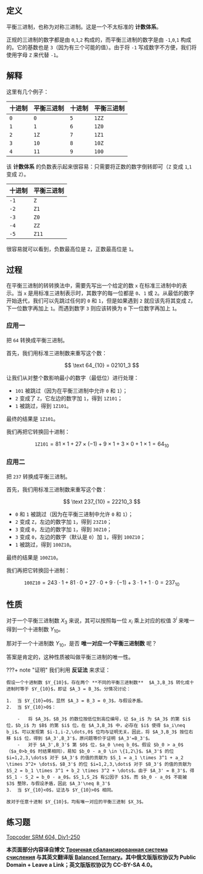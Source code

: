## 定义

平衡三进制，也称为对称三进制。这是一个不太标准的 **计数体系**。

正规的三进制的数字都是由 `0`,`1`,`2` 构成的，而平衡三进制的数字是由 `-1`,`0`,`1` 构成的。它的基数也是 `3`（因为有三个可能的值）。由于将 `-1` 写成数字不方便，我们将使用字母 `Z` 来代替 `-1`。

## 解释

这里有几个例子：

|十进制|平衡三进制|十进制|平衡三进制|
|-|-|-|-|
|`0`|`0`|`5`|`1ZZ`|
|`1`|`1`|`6`|`1Z0`|
|`2`|`1Z`|`7`|`1Z1`|
|`3`|`10`|`8`|`10Z`|
|`4`|`11`|`9`|`100`|

该 **计数体系** 的负数表示起来很容易：只需要将正数的数字倒转即可（`Z` 变成 `1`,`1` 变成 `Z`）。

|十进制|平衡三进制|
|-|-|
|`-1`|`Z`|
|`-2`|`Z1`|
|`-3`|`Z0`|
|`-4`|`ZZ`|
|`-5`|`Z11`|

很容易就可以看到，负数最高位是 `Z`，正数最高位是 `1`。

## 过程

在平衡三进制的转转换法中，需要先写出一个给定的数 `x` 在标准三进制中的表示。当 `x` 是用标准三进制表示时，其数字的每一位都是 `0`、`1` 或 `2`。从最低的数字开始迭代，我们可以先跳过任何的 `0` 和 `1`，但是如果遇到 `2` 就应该先将其变成 `Z`，下一位数字再加上 `1`。而遇到数字 `3` 则应该转换为 `0` 下一位数字再加上 `1`。

### 应用一

把 `64` 转换成平衡三进制。

首先，我们用标准三进制数来重写这个数：

$$
\text 64_{10} = 02101_3
$$

让我们从对整个数影响最小的数字（最低位）进行处理：

-   `101` 被跳过（因为在平衡三进制中允许 `0` 和 `1`）；
-   `2` 变成了 `Z`，它左边的数字加 `1`，得到 `1Z101`；
-   `1` 被跳过，得到 `1Z101`。

最终的结果是 `1Z101`。

我们再把它转换回十进制：

$$
\texttt {1Z101}=81 \times 1 +27 \times (-1) + 9 \times 1 + 3 \times 0 + 1 \times 1 = 64_{10}
$$

### 应用二

把 `237` 转换成平衡三进制。

首先，我们用标准三进制数来重写这个数：

$$
\text 237_{10} = 22210_3
$$

-   `0` 和 `1` 被跳过（因为在平衡三进制中允许 `0` 和 `1`）；
-   `2` 变成 `Z`，左边的数字加 `1`，得到 `23Z10`；
-   `3` 变成 `0`，左边的数字加 `1`，得到 `30Z10`；
-   `3` 变成 `0`，左边的数字（默认是 `0`）加 `1`，得到 `100Z10`；
-   `1` 被跳过，得到 `100Z10`。

最终的结果是 `100Z10`。

我们再把它转换回十进制：

$$
\texttt{100Z10} = 243 \cdot 1 + 81 \cdot 0 + 27 \cdot 0 + 9 \cdot (-1) + 3 \cdot 1 + 1 \cdot 0 = 237_{10}
$$

## 性质

对于一个平衡三进制数 $X_3$ 来说，其可以按照每一位 $x_i$ 乘上对应的权值 $3^i$ 来唯一得到一个十进制数 $Y_{10}$。

那对于一个十进制数 $Y_{10}$，是否 **唯一对应一个平衡三进制数** 呢？

答案是肯定的，这种性质被叫做平衡三进制的唯一性。

???+ note "证明"
    我们利用 **反证法** 来求证：
    
    假设一个十进制数 $Y_{10}$，存在两个 **不同的平衡三进制数**  $A_3,B_3$ 转化成十进制时等于 $Y_{10}$，即证 $A_3 = B_3$。分情况讨论：
    
    1.  当 $Y_{10}=0$，显然 $A_3 = B_3 = 0_3$，与假设矛盾。
    2.  当 $Y_{10}>0$：
    
        -   将 $A_3$，$B_3$ 的数位按低位到高位编号，记 $a_i$ 为 $A_3$ 的第 $i$ 位，$b_i$ 为 $B$ 的第 $i$ 位。在 $A_3,B_3$ 中，必存在 $i$ 使得 $a_i\neq b_i$。可以发现第 $i-1,i-2,\dots,0$ 位均与证明无关。因此，将 $A_3,B_3$ 按位右移 $i$ 位，得到 $A_3',B_3'$，原问题等价于证明 $A_3'=B_3'$。
        -   对于 $A_3',B_3'$ 第 $0$ 位，$a_0 \neq b_0$。假设 $b_0 > a_0$（$a_0>b_0$ 时结果相同），易知 $b_0 - a_0 \in \{1,2\}$。$A_3'$ 的位 $i=1,2,3,\dots$ 对于 $A_3'$ 的值的贡献为 $S_1 = a_1 \times 3^1 + a_2 \times 3^2+ \dots$，$B_3'$ 的位 $i=1,2,3,\dots$ 对于 $B_3'$ 的值的贡献为 $S_2 = b_1 \times 3^1 + b_2 \times 3^2 + \dots$。由于 $A_3' = B_3'$，得 $S_1 - S_2 = b_0 - a_0$。$S_1,S_2$ 有公因子 $3$，而 $b_0 - a_0$ 不能被 $3$ 整除，与假设矛盾，因此 $A_3'\neq B_3'$
    3.  当 $Y_{10}<0$，证法与 $Y_{10}>0$ 相同。
    
    故对于任意十进制 $Y_{10}$，均有唯一对应的平衡三进制 $X_3$。

## 练习题

[Topcoder SRM 604, Div1-250](https://community.topcoder.com/stat?c=problem_statement&pm=12917&rd=15837)

**本页面部分内容译自博文 [Троичная сбалансированная система счисления](http://e-maxx.ru/algo/balanced_ternary) 与其英文翻译版 [Balanced Ternary](https://cp-algorithms.com/algebra/balanced-ternary.html)。其中俄文版版权协议为 Public Domain + Leave a Link；英文版版权协议为 CC-BY-SA 4.0。**
